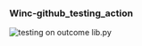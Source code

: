 ### Winc-github_testing_action

![testing on outcome lib.py](https://github.com/hwk246/Winc-github_testing_action/actions/workflows/run-test.yml/badge.svg)
